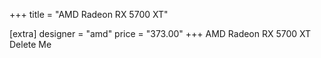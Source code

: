 +++
title = "AMD Radeon RX 5700 XT"

[extra]
designer = "amd"
price = "373.00"
+++
AMD Radeon RX 5700 XT Delete Me
<!-- more -->
